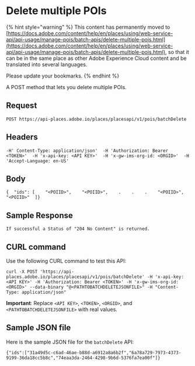 # Delete multiple POIs

{% hint style="warning" %}
This content has permanently moved to [https://docs.adobe.com/content/help/en/places/using/web-service-api/api-usage/manage-pois/batch-apis/delete-multiple-pois.html](https://docs.adobe.com/content/help/en/places/using/web-service-api/api-usage/manage-pois/batch-apis/delete-multiple-pois.html), so that it can be in the same place as other Adobe Experience Cloud content and be translated into several languages.

Please update your bookmarks.
{% endhint %}

A POST method that lets you delete multiple POIs.

## Request <a id="request"></a>

```text
POST https://api-places.adobe.io/places/placesapi/v1/pois/batchDelete
```

## Headers <a id="headers"></a>

```text
-H' Content-Type: application/json'  -H 'Authorization: Bearer <TOKEN>'  -H 'x-api-key: <API KEY>'  -H 'x-gw-ims-org-id: <ORGID>'  -H 'Accept-Language: en-US'
```

## Body <a id="body"></a>

```text
{  "ids": [    "<POIID>",    "<POIID>",    .    .    .    "<POIID>",    "<POIID>"  ]}
```

## Sample Response <a id="sample-response"></a>

```text
If successful a Status of "204 No Content" is returned.
```

## CURL command <a id="curl-command"></a>

Use the following CURL command to test this API:

```text
curl -X POST 'https://api-places.adobe.io/places/placesapi/v1/pois/batchDelete' -H 'x-api-key: <API KEY>' -H 'Authorization: Bearer <TOKEN>' -H 'x-gw-ims-org-id: <ORGID>' --data-binary "@<PATHTOBATCHDELETEJSONFILE>" -H "Content-Type: application/json"
```

**Important**: Replace `<API KEY>`, `<TOKEN>`, `<ORGID>`, and `<PATHTOBATCHDELETEJSONFILE>` with real values.

## Sample JSON file <a id="sample-json-file"></a>

Here is the sample JSON file for the `batchDelete` API:

```text
{​"ids":["31a49d5c-c6ad-46ae-b88d-a6912a8a6b2f","6a78a729-7973-4373-9199-36da18cc5b8c","74eaa3da-2464-4298-9b6d-5376fa7ea00f"]​}
```

[  
](https://launch.gitbook.io/places-developer-by-adobe-documentation/api-usage/poi-management/batch-apis/post-poi-batch-update)

